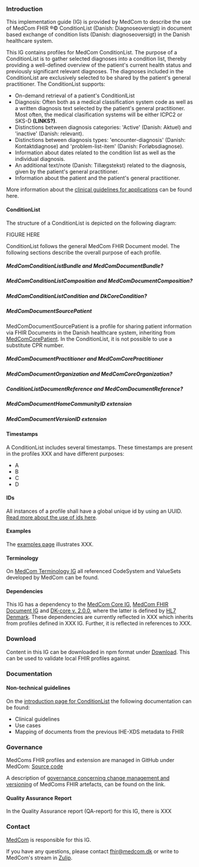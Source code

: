 ### Introduction

This implementation guide (IG) is provided by MedCom to describe the use of MedCom FHIR &reg;&copy; ConditionList (Danish: Diagnoseoversigt) in document based exchange of condition lists (Danish: diagnoseoversigt) in the Danish healthcare system.

This IG contains profiles for MedCom ConditionList. The purpose of a ConditionList is to gather selected diagnoses into a condition list, thereby providing a well-defined overview of the patient's current health status and previously significant relevant diagnoses. The diagnoses included in the ConditionList are exclusively selected to be shared by the patient's general practitioner.
The ConditionList supports: 
* On-demand retrieval of a patient's ConditionlList
* Diagnosis: Often both as a medical classification system code as well as a written diagnosis text selected by the patient's general practitioner. Most often, the medical clasification systems will be either ICPC2 or SKS-D **(LINKS?)**.
* Distinctions between diagnosis categories: 'Active' (Danish: Aktuel) and 'inactive' (Danish: relevant).
* Distinctions between diagnosis types: 'encounter-diagnosis' (Danish: Kontaktdiagnose) and 'problem-list-item' (Danish: Forløbsdiagnose).
* Information about dates related to the condition list as well as the individual diagnosis.
* An additional text/note (Danish: Tillægstekst) related to the diagnosis, given by the patient's general practitioner.
* Information about the patient and the patient's general practitioner.

More information about the [clinical guidelines for applications](LINK) can be found here.

#### ConditionList
The structure of a ConditionList is depicted on the following diagram:

FIGURE HERE

ConditionList follows the general MedCom FHIR Document model.
The following sections describe the overall purpose of each profile.

<!-- ? = i tvivl om det skal beskrives her?-->
##### MedComConditionListBundle and MedComDocumentBundle?

##### MedComConditionListComposition and MedComDocumentComposition?

##### MedComConditionListCondition and DkCoreCondition?

##### MedComDocumentSourcePatient
MedComDocumentSourcePatient is a profile for sharing patient information via FHIR Documents in the Danish healthcare system, inheriting from [MedComCorePatient](https://medcomfhir.dk/ig/core/StructureDefinition-medcom-core-patient.html). In the ConditionList, it is not possible to use a substitute CPR number.

##### MedComDocumentPractitioner and MedComCorePractitioner

##### MedComDocumentOrganization and MedComCoreOrganization?

##### ConditionListDocumentReference and MedComDocumentReference?

##### MedComDocumentHomeCommunityID extension

##### MedComDocumentVersionID extension

#### Timestamps
A ConditionList includes several timestamps. These timestamps are present in the profiles XXX and have different purposes:
* A
* B
* C
* D

#### IDs
All instances of a profile shall have a global unique id by using an UUID. [Read more about the use of ids here](LINK).

#### Examples
The [examples page](examples.html) illustrates XXX.

#### Terminology
On [MedCom Terminology IG](http://medcomfhir.dk/ig/terminology/) all referenced CodeSystem and ValueSets developed by MedCom can be found.

#### Dependencies
This IG has a dependency to the [MedCom Core IG](http://medcomfhir.dk/ig/core/), [MedCom FHIR Document IG](LINK) and [DK-core v. 2.0.0](https://hl7.dk/fhir/core/), where the latter is defined by [HL7 Denmark](https://hl7.dk/). These dependencies are currently reflected in XXX which inherits from profiles defined in XXX IG. Further, it is reflected in references to XXX.

### Download
Content in this IG can be downloaded in npm format under [Download](LINK). This can be used to validate local FHIR profiles against.

### Documentation

#### Non-technical guidelines
On the [introduction page for ConditionList](LINK) the following documentation can be found: 
* Clinical guidelines
* Use cases
* Mapping of documents from the previous IHE-XDS metadata to FHIR

### Governance

MedComs FHIR profiles and extension are managed in GitHub under MedCom: [Source code](LINK)

A description of [governance concerning change management and versioning](https://medcomdk.github.io/MedComLandingPage/#4-change-management-and-versioning) of MedComs FHIR artefacts, can be found on the link.

#### Quality Assurance Report

In the Quality Assurance report (QA-report) for this IG, there is XXX

### Contact 

[MedCom](https://www.medcom.dk/) is responsible for this IG.

If you have any questions, please contact <fhir@medcom.dk> or write to MedCom's stream in [Zulip](https://chat.fhir.org/#narrow/stream/315677-denmark.2Fmedcom.2FFHIRimplementationErfaGroup).